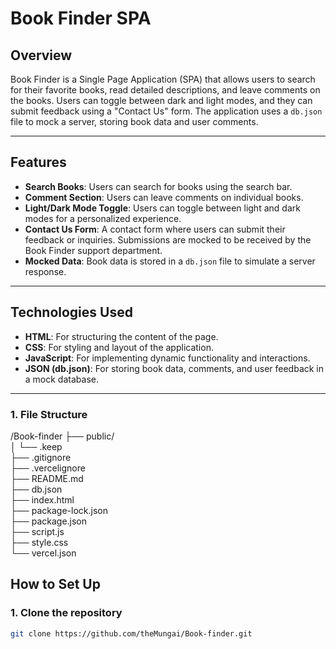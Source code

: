 # Book Finder SPA

## Overview

Book Finder is a Single Page Application (SPA) that allows users to search for their favorite books, read detailed descriptions, and leave comments on the books. Users can toggle between dark and light modes, and they can submit feedback using a "Contact Us" form. The application uses a `db.json` file to mock a server, storing book data and user comments.

---

## Features

- **Search Books**: Users can search for books using the search bar.
- **Comment Section**: Users can leave comments on individual books.
- **Light/Dark Mode Toggle**: Users can toggle between light and dark modes for a personalized experience.
- **Contact Us Form**: A contact form where users can submit their feedback or inquiries. Submissions are mocked to be received by the Book Finder support department.
- **Mocked Data**: Book data is stored in a `db.json` file to simulate a server response.

---

## Technologies Used

- **HTML**: For structuring the content of the page.
- **CSS**: For styling and layout of the application.
- **JavaScript**: For implementing dynamic functionality and interactions.
- **JSON (db.json)**: For storing book data, comments, and user feedback in a mock database.

---

### 1. File Structure

/Book-finder
├── public/               
│   └── .keep       
├── .gitignore            
├── .vercelignore        
├── README.md             
├── db.json               
├── index.html            
├── package-lock.json     
├── package.json          
├── script.js             
├── style.css             
└── vercel.json           

## How to Set Up

### 1. Clone the repository

```bash
git clone https://github.com/theMungai/Book-finder.git

          

